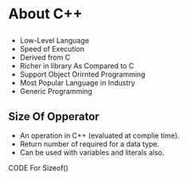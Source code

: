 <!DOCTYPE html>
<html lang="en">
<head>
    <meta charset="UTF-8">
    <meta name="viewport" content="width=device-width, initial-scale=1.0">
<!--     <title>Document</title> -->
</head>
<body>
    <h1><p text-align: centre>About C++</p></h1>
    <p>
        <ul>
            <li>Low-Level Language </li>
            <li>Speed of Execution</li>
            <li>Derived from C</li>
            <li> Richer in library As Compared to C</li>
            <li> Support Object Orirnted Programming </li>
            <li>Most Popular Language in Industry</li>
            <li>Generic Programming
            </li>
        </ul>
    </p>
    













<h2 >Size Of Opperator</h2>
<ul>
    <li> An operation in C++ (evaluated at complie time).</li>
     <li>Return number of required for a data type.</li>
    <li> Can be used with variables and literals also.</li>
</ul>
<P> 
<a herf = "https://github.com/kapoorshikhar/CPP/blob/main/Learning%20C%2B%2B/10_Sizeof().cpp"> CODE For Sizeof()</a>
 </P>
</body>
</html>
